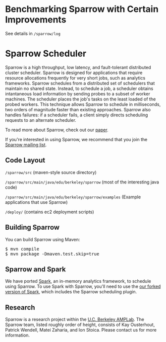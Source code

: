 Benchmarking Sparrow with Certain Improvements
================================
See details in `/sparrow/log`

Sparrow Scheduler
================================
Sparrow is a high throughput, low latency, and fault-tolerant distributed cluster scheduler. Sparrow is designed for applications that require resource allocations frequently for very short jobs, such as analytics frameworks. Sparrow schedules from a distributed set of schedulers that maintain no shared state. Instead, to schedule a job, a scheduler obtains intantaneous load information by sending probes to a subset of worker machines. The scheduler places the job's tasks on the least loaded of the probed workers. This technique allows Sparrow to schedule in milliseconds, two orders of magnitude faster than existing approaches. Sparrow also handles failures: if a scheduler fails, a client simply directs scheduling requests to an alternate scheduler.

To read more about Sparrow, check out our [paper](http://dl.acm.org/citation.cfm?doid=2517349.2522716).

If you're interested in using Sparrow, we recommend that you join the [Sparrow mailing list](https://groups.google.com/group/sparrow-scheduler-users).


Code Layout
-------------------------
`/sparrow/src` (maven-style source directory)

`/sparrow/src/main/java/edu/berkeley/sparrow` (most of the interesting java code)

`/sparrow/src/main/java/edu/berkeley/sparrow/examples` (Example applications that use Sparrow)

`/deploy/`     (contains ec2 deployment scripts)

Building Sparrow
-------------------------

You can build Sparrow using Maven:

<pre>
$ mvn compile
$ mvn package -Dmaven.test.skip=true
</pre>

Sparrow and Spark
------------------------

We have ported [Spark](http://spark.incubator.apache.org/), an in-memory analytics framework, to schedule using Sparrow. To use Spark with Sparrow, you'll need to use the [our forked version of Spark](https://github.com/kayousterhout/spark/tree/sparrow), which includes the Sparrow scheduling plugin.

Research
-------------------------
Sparrow is a research project within the [U.C. Berkeley AMPLab](http://amplab.cs.berkeley.edu/). The Sparrow team, listed roughly order of height, consists of Kay Ousterhout, Patrick Wendell, Matei Zaharia, and Ion Stoica. Please contact us for more information.
